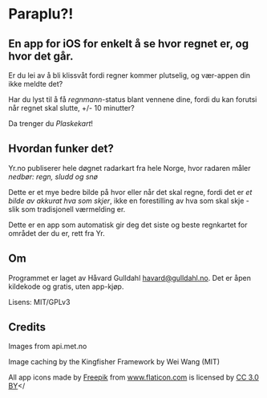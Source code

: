 # Paraplu?!


## En app for iOS for enkelt å se hvor regnet er, og hvor det går.

Er du lei av å bli klissvåt fordi regner kommer plutselig, og vær-appen din ikke meldte det?

Har du lyst til å få *regnmann*-status blant vennene dine, fordi du kan forutsi når regnet skal slutte, +/- 10 minutter?


Da trenger du *Plaskekart*!


## Hvordan funker det?

Yr.no publiserer hele døgnet radarkart fra hele Norge, hvor radaren måler *nedbør: regn, sludd og snø*

Dette er et mye bedre bilde på hvor eller når det skal regne, fordi det er *et bilde av akkurat hva som skjer*, ikke en forestilling av hva som skal skje - slik som tradisjonell værmelding er.


Dette er en app som automatisk gir deg det siste og beste regnkartet for området der du er, rett fra Yr.


## Om

Programmet er laget av Håvard Gulldahl <havard@gulldahl.no>.
Det er åpen kildekode og gratis, uten app-kjøp.

Lisens: MIT/GPLv3

## Credits

Images from api.met.no

Image caching by the Kingfisher Framework by Wei Wang (MIT)

All app icons made by <a href="http://www.flaticon.com/authors/freepik" title="Freepik">Freepik</a> from <a href="http://www.flaticon.com" title="Flaticon">www.flaticon.com</a> is licensed by <a href="http://creativecommons.org/licenses/by/3.0/" title="Creative Commons BY 3.0" target="_blank">CC 3.0 BY</a></
